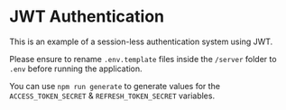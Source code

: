 # JWT Authentication

This is an example of a session-less authentication system using JWT.

Please ensure to rename `.env.template` files inside the `/server` folder to `.env` before running the application.

You can use `npm run generate` to generate values for the `ACCESS_TOKEN_SECRET` & `REFRESH_TOKEN_SECRET` variables.

